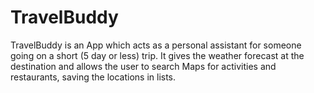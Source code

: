 # TravelBuddy
TravelBuddy is an App which acts as a personal assistant for someone going on a short (5 day or less) trip.  It gives the weather forecast at the destination and allows the user to search Maps for activities and restaurants, saving the locations in lists.
